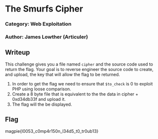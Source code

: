 # The Smurfs Cipher
### Category: Web Exploitation
### Author: James Lowther (Articuler)

## Writeup
This challenge gives you a file named `cipher` and the source code used to return the flag. Your goal is to reverse engineer the source code to create, and upload, the key that will allow the flag to be returned.

1. In order to get the flag we need to ensure that `$to_check` is 0 to exploit PHP using loose comparison.
2. Create a 8 byte file that is equivalent to the the data in cipher + 0xd34db33f and upload it.
3. The flag will the be displayed.

## Flag
magpie{l0053_c0mp4r150n_l34d5_t0_tr0ub13}